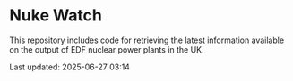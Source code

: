 # Nuke Watch

This repository includes code for retrieving the latest information available on the output of EDF nuclear power plants in the UK.

Last updated: 2025-06-27 03:14